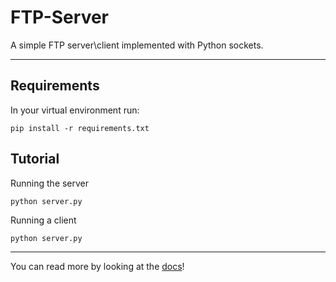 # FTP-Server

A simple FTP server\client implemented with Python sockets. 

--------

## Requirements

In your virtual environment run:

```
pip install -r requirements.txt
```

## Tutorial

Running the server
```
python server.py
```

Running a client

```{bash}
python server.py
```

----

You can read more by looking at the [docs](https://rkanehisa.github.io/FTP-Server/)!